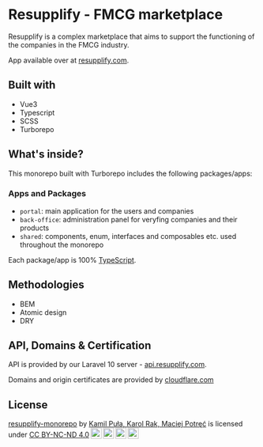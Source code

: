 # Resupplify - FMCG marketplace
Resupplify is a complex marketplace that aims to support the functioning of the companies in the FMCG industry.

App available over at [resupplify.com](https://resupplify.com).

## Built with
- Vue3
- Typescript
- SCSS
- Turborepo

## What's inside?

This monorepo built with Turborepo includes the following packages/apps:

### Apps and Packages

- `portal`: main application for the users and companies
- `back-office`: administration panel for veryfing companies and their products
- `shared`: components, enum, interfaces and composables etc. used throughout the monorepo

Each package/app is 100% [TypeScript](https://www.typescriptlang.org/).

## Methodologies
- BEM
- Atomic design
- DRY

## API, Domains & Certification
API is provided by our Laravel 10 server - [api.resupplify.com](https://api.resupplify.com).

Domains and origin certificates are provided by [cloudflare.com](https://cloudflare.com)

## License
<p xmlns:cc="http://creativecommons.org/ns#" xmlns:dct="http://purl.org/dc/terms/"><a property="dct:title" rel="cc:attributionURL" href="https://github.com/kkm-resupplify/resupplify-monorepo">resupplify-monorepo</a> by <a rel="cc:attributionURL dct:creator" property="cc:attributionName" href="https://github.com/kkm-resupplify">Kamil Puła, Karol Rak, Maciej Potręć</a> is licensed under <a href="http://creativecommons.org/licenses/by-nc-nd/4.0/?ref=chooser-v1" target="_blank" rel="license noopener noreferrer" style="display:inline-block;">CC BY-NC-ND 4.0<img style="height:22px!important;margin-left:3px;vertical-align:text-bottom;" src="https://mirrors.creativecommons.org/presskit/icons/cc.svg?ref=chooser-v1"><img style="height:22px!important;margin-left:3px;vertical-align:text-bottom;" src="https://mirrors.creativecommons.org/presskit/icons/by.svg?ref=chooser-v1"><img style="height:22px!important;margin-left:3px;vertical-align:text-bottom;" src="https://mirrors.creativecommons.org/presskit/icons/nc.svg?ref=chooser-v1"><img style="height:22px!important;margin-left:3px;vertical-align:text-bottom;" src="https://mirrors.creativecommons.org/presskit/icons/nd.svg?ref=chooser-v1"></a></p>
